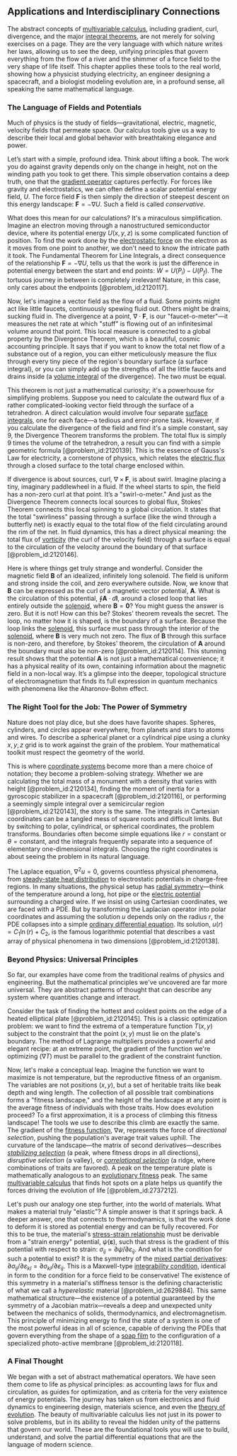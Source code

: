 ## Applications and Interdisciplinary Connections

The abstract concepts of [multivariable calculus](@article_id:147053), including gradient, curl, divergence, and the major [integral theorems](@article_id:183186), are not merely for solving exercises on a page. They are the very language with which nature writes her laws, allowing us to see the deep, unifying principles that govern everything from the flow of a river and the shimmer of a force field to the very shape of life itself. This chapter applies these tools to the real world, showing how a physicist studying electricity, an engineer designing a spacecraft, and a biologist modeling evolution are, in a profound sense, all speaking the same mathematical language.

### The Language of Fields and Potentials

Much of physics is the study of fields—gravitational, electric, magnetic, velocity fields that permeate space. Our calculus tools give us a way to describe their local and global behavior with breathtaking elegance and power.

Let’s start with a simple, profound idea. Think about lifting a book. The work you do against gravity depends only on the change in height, not on the winding path you took to get there. This simple observation contains a deep truth, one that the [gradient operator](@article_id:275428) captures perfectly. For forces like gravity and electrostatics, we can often define a scalar potential energy field, $U$. The force field $\mathbf{F}$ is then simply the direction of steepest descent on this energy landscape: $\mathbf{F} = -\nabla U$. Such a field is called *conservative*.

What does this mean for our calculations? It's a miraculous simplification. Imagine an electron moving through a nanostructured semiconductor device, where its potential energy $U(x, y, z)$ is some complicated function of position. To find the work done by the [electrostatic force](@article_id:145278) on the electron as it moves from one point to another, we don't need to know the intricate path it took. The Fundamental Theorem for Line Integrals, a direct consequence of the relationship $\mathbf{F} = -\nabla U$, tells us that the work is just the difference in potential energy between the start and end points: $W = U(P_i) - U(P_f)$. The tortuous journey in between is completely irrelevant! Nature, in this case, only cares about the endpoints [@problem_id:2120117].

Now, let's imagine a vector field as the flow of a fluid. Some points might act like little faucets, continuously spewing fluid out. Others might be drains, sucking fluid in. The divergence at a point, $\nabla \cdot \mathbf{F}$, is our "faucet-o-meter"—it measures the net rate at which "stuff" is flowing out of an infinitesimal volume around that point. This local measure is connected to a global property by the Divergence Theorem, which is a beautiful, cosmic accounting principle. It says that if you want to know the total net flow of a substance out of a region, you can either meticulously measure the flux through every tiny piece of the region's boundary surface (a surface integral), or you can simply add up the strengths of all the little faucets and drains inside (a [volume integral](@article_id:264887) of the divergence). The two must be equal.

This theorem is not just a mathematical curiosity; it's a powerhouse for simplifying problems. Suppose you need to calculate the outward flux of a rather complicated-looking vector field through the surface of a tetrahedron. A direct calculation would involve four separate [surface integrals](@article_id:144311), one for each face—a tedious and error-prone task. However, if you calculate the divergence of the field and find it's a simple constant, say 9, the Divergence Theorem transforms the problem. The total flux is simply 9 times the volume of the tetrahedron, a result you can find with a simple geometric formula [@problem_id:2120139]. This is the essence of Gauss's Law for electricity, a cornerstone of physics, which relates the [electric flux](@article_id:265555) through a closed surface to the total charge enclosed within.

If divergence is about sources, curl, $\nabla \times \mathbf{F}$, is about swirl. Imagine placing a tiny, imaginary paddlewheel in a fluid. If the wheel starts to spin, the field has a non-zero curl at that point. It’s a "swirl-o-meter." And just as the Divergence Theorem connects local sources to global flux, Stokes' Theorem connects this local spinning to a global circulation. It states that the total "swirliness" passing through a surface (like the wind through a butterfly net) is exactly equal to the total flow of the field circulating around the rim of the net. In fluid dynamics, this has a direct physical meaning: the total flux of [vorticity](@article_id:142253) (the curl of the velocity field) through a surface is equal to the circulation of the velocity around the boundary of that surface [@problem_id:2120146].

Here is where things get truly strange and wonderful. Consider the magnetic field $\mathbf{B}$ of an idealized, infinitely long solenoid. The field is uniform and strong inside the coil, and zero everywhere outside. Now, we know that $\mathbf{B}$ can be expressed as the curl of a magnetic vector potential, $\mathbf{A}$. What is the circulation of this potential, $\oint \mathbf{A} \cdot d\mathbf{l}$, around a closed loop that lies entirely outside the [solenoid](@article_id:260688), where $\mathbf{B}=\mathbf{0}$? You might guess the answer is zero. But it is not! How can this be? Stokes' theorem reveals the secret. The loop, no matter how it is shaped, is the boundary of a surface. Because the loop links the [solenoid](@article_id:260688), this surface must pass through the interior of the [solenoid](@article_id:260688), where $\mathbf{B}$ is very much not zero. The flux of $\mathbf{B}$ through this surface is non-zero, and therefore, by Stokes' theorem, the circulation of $\mathbf{A}$ around the boundary must also be non-zero [@problem_id:2120114]. This stunning result shows that the potential $\mathbf{A}$ is not just a mathematical convenience; it has a physical reality of its own, containing information about the magnetic field in a non-local way. It’s a glimpse into the deeper, topological structure of electromagnetism that finds its full expression in quantum mechanics with phenomena like the Aharonov-Bohm effect.

### The Right Tool for the Job: The Power of Symmetry

Nature does not play dice, but she does have favorite shapes. Spheres, cylinders, and circles appear everywhere, from planets and stars to atoms and wires. To describe a spherical planet or a cylindrical pipe using a clunky $x,y,z$ grid is to work against the grain of the problem. Your mathematical toolkit must respect the geometry of the world.

This is where [coordinate systems](@article_id:148772) become more than a mere choice of notation; they become a problem-solving strategy. Whether we are calculating the total mass of a monument with a density that varies with height [@problem_id:2120134], finding the moment of inertia for a gyroscopic stabilizer in a spacecraft [@problem_id:2120116], or performing a seemingly simple integral over a semicircular region [@problem_id:2120143], the story is the same. The integrals in Cartesian coordinates can be a tangled mess of square roots and difficult limits. But by switching to polar, cylindrical, or spherical coordinates, the problem transforms. Boundaries often become simple equations like $r = \text{constant}$ or $\theta = \text{constant}$, and the integrals frequently separate into a sequence of elementary one-dimensional integrals. Choosing the right coordinates is about seeing the problem in its natural language.

The Laplace equation, $\nabla^2 u = 0$, governs countless physical phenomena, from [steady-state heat distribution](@article_id:167310) to electrostatic potentials in charge-free regions. In many situations, the physical setup has [radial symmetry](@article_id:141164)—think of the temperature around a long, hot pipe or the [electric potential](@article_id:267060) surrounding a charged wire. If we insist on using Cartesian coordinates, we are faced with a PDE. But by transforming the Laplacian operator into polar coordinates and assuming the solution $u$ depends only on the radius $r$, the PDE collapses into a simple [ordinary differential equation](@article_id:168127). Its solution, $u(r) = C_1 \ln(r) + C_2$, is the famous logarithmic potential that describes a vast array of physical phenomena in two dimensions [@problem_id:2120138].

### Beyond Physics: Universal Principles

So far, our examples have come from the traditional realms of physics and engineering. But the mathematical principles we've uncovered are far more universal. They are abstract patterns of thought that can describe any system where quantities change and interact.

Consider the task of finding the hottest and coldest points on the edge of a heated elliptical plate [@problem_id:2120145]. This is a classic optimization problem: we want to find the extrema of a temperature function $T(x,y)$ subject to the constraint that the point $(x,y)$ must lie on the plate's boundary. The method of Lagrange multipliers provides a powerful and elegant recipe: at an extreme point, the gradient of the function we're optimizing ($\nabla T$) must be parallel to the gradient of the constraint function.

Now, let's make a conceptual leap. Imagine the function we want to maximize is not temperature, but the reproductive fitness of an organism. The variables are not positions $(x,y)$, but a set of heritable traits like beak depth and wing length. The collection of all possible trait combinations forms a "fitness landscape," and the height of the landscape at any point is the average fitness of individuals with those traits. How does evolution proceed? To a first approximation, it is a process of climbing this fitness landscape! The tools we use to describe this climb are exactly the same. The gradient of the [fitness function](@article_id:170569), $\nabla w$, represents the force of *directional selection*, pushing the population's average trait values uphill. The curvature of the landscape—the matrix of second derivatives—describes *[stabilizing selection](@article_id:138319)* (a peak, where fitness drops in all directions), *disruptive selection* (a valley), or *[correlational selection](@article_id:202977)* (a ridge, where combinations of traits are favored). A peak on the temperature plate is mathematically analogous to an [evolutionary fitness](@article_id:275617) peak. The same [multivariable calculus](@article_id:147053) that finds hot spots on a plate helps us quantify the forces driving the evolution of life [@problem_id:2737212].

Let's push our analogy one step further, into the world of materials. What makes a material truly "elastic"? A simple answer is that it springs back. A deeper answer, one that connects to thermodynamics, is that the work done to deform it is stored as potential energy and can be fully recovered. For this to be true, the material's [stress-strain relationship](@article_id:273599) must be derivable from a "strain energy" potential, $\psi(\boldsymbol{\varepsilon})$, such that stress is the gradient of this potential with respect to strain: $\sigma_{ij} = \partial\psi/\partial\varepsilon_{ij}$. And what is the condition for such a potential to exist? It is the symmetry of the [mixed partial derivatives](@article_id:138840): $\partial \sigma_{ij}/\partial \varepsilon_{kl} = \partial \sigma_{kl}/\partial \varepsilon_{ij}$. This is a Maxwell-type [integrability condition](@article_id:159840), identical in form to the condition for a force field to be conservative! The existence of this symmetry in a material's stiffness tensor is the defining characteristic of what we call a *hyperelastic* material [@problem_id:2629884]. This same mathematical structure—the existence of a potential guaranteed by the symmetry of a Jacobian matrix—reveals a deep and unexpected unity between the mechanics of solids, thermodynamics, and electromagnetism. This principle of minimizing energy to find the state of a system is one of the most powerful ideas in all of science, capable of deriving the PDEs that govern everything from the shape of a [soap film](@article_id:267134) to the configuration of a specialized photo-active membrane [@problem_id:2120118].

### A Final Thought

We began with a set of abstract mathematical operators. We have seen them come to life as physical principles: as accounting laws for flux and circulation, as guides for optimization, and as criteria for the very existence of energy potentials. The journey has taken us from electronics and fluid dynamics to engineering design, materials science, and even the [theory of evolution](@article_id:177266). The beauty of multivariable calculus lies not just in its power to solve problems, but in its ability to reveal the hidden unity of the patterns that govern our world. These are the foundational tools you will use to build, understand, and solve the partial differential equations that are the language of modern science.